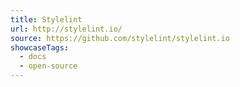 ```yaml
---
title: Stylelint
url: http://stylelint.io/
source: https://github.com/stylelint/stylelint.io
showcaseTags:
  - docs
  - open-source
---
```

